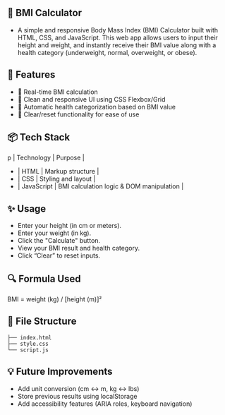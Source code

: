 ## 🧮 BMI Calculator
- A simple and responsive Body Mass Index (BMI) Calculator built with HTML, CSS, and JavaScript. This web app allows users to input their height and weight, and instantly receive their BMI value along with a health category (underweight, normal, overweight, or obese).

## 🚀 Features
- 📏 Real-time BMI calculation
- 🎨 Clean and responsive UI using CSS Flexbox/Grid
- 🧠 Automatic health categorization based on BMI value
- 🔁 Clear/reset functionality for ease of use

## 📦 Tech Stack
p | Technology | Purpose | 
- | HTML | Markup structure | 
- | CSS | Styling and layout | 
- | JavaScript | BMI calculation logic & DOM manipulation |


## ✨ Usage
- Enter your height (in cm or meters).
- Enter your weight (in kg).
- Click the "Calculate" button.
- View your BMI result and health category.
- Click “Clear” to reset inputs.

## 🔍 Formula Used
BMI = weight (kg) / [height (m)]²



## 📁 File Structure
``` bmi-calculator
├── index.html
├── style.css
└── script.js 
```


## 💡 Future Improvements
- Add unit conversion (cm ↔️ m, kg ↔️ lbs)
- Store previous results using localStorage
- Add accessibility features (ARIA roles, keyboard navigation)
